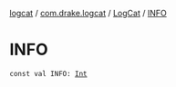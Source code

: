 [logcat](../../index.md) / [com.drake.logcat](../index.md) / [LogCat](index.md) / [INFO](./-i-n-f-o.md)

# INFO

`const val INFO: `[`Int`](https://kotlinlang.org/api/latest/jvm/stdlib/kotlin/-int/index.html)